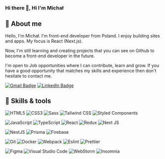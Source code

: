 ### Hi there 👋, Hi I'm Michał
## 🙍 About me

Hello, I'm Michał. I'm front-end developer from Poland. I enjoy building sites and apps. My focus is React (Next.js).

Now, I'm still learning and creating projects that you can see on Github to become a front-end developer in the future.

I'm open to Job opportunities where I can contribute, learn and grow. If you have a good opportunity that matches my skills and experience then don't hesitate to contact me.

[![Gmail Badge](https://img.shields.io/badge/-Gmail-c14438?style=flat-square&logo=Gmail&logoColor=white&link=mailto:skolakmichal1@gmail.com)](mailto:skolakmichal1@gmail.com)
[![LinkedIn Badge](https://img.shields.io/badge/LinkedIn-0077B5?style=flat-square&logo=linkedin&logoColor=white)](https://www.linkedin.com/in/micha%C5%82-skolak-06905524b/)

## 🔧 Skills & tools

![HTML5](https://img.shields.io/badge/HTML5-E34F26?style=flat-square&logo=html5&logoColor=white)
![CSS3](https://img.shields.io/badge/CSS3-1572B6?style=flat-square&logo=css3&logoColor=white)
![Sass](https://img.shields.io/badge/Sass-CC6699?style=flat-square&logo=sass&logoColor=white)
![Tailwind CSS](https://img.shields.io/badge/Tailwind_CSS-38B2AC?style=flat-square&logo=tailwind-css&logoColor=white)
![Styled Components](https://img.shields.io/badge/styled--components-DB7093?style=flat-square&logo=styled-components&logoColor=white)

![JavaScript](https://img.shields.io/badge/JavaScript-323330?style=flat-square&logo=javascript&logoColor=F7DF1E)
![TypeScript](https://img.shields.io/badge/TypeScript-007ACC?style=flat-square&logo=typescript&logoColor=white)
![React](https://img.shields.io/badge/React-20232A?style=flat-square&logo=react&logoColor=61DAFB)
![Redux](https://img.shields.io/badge/Redux-593D88?style=flat-square&logo=redux&logoColor=white)
![Next JS](https://img.shields.io/badge/Next-black?style=flat-square&logo=next.js&logoColor=white)

![NestJS](https://img.shields.io/badge/nestjs-%23E0234E.svg?style=flat-square&logo=nestjs&logoColor=white)
![Prisma](https://img.shields.io/badge/Prisma-3982CE?style=flat-square&logo=Prisma&logoColor=white)
![Firebase](https://img.shields.io/badge/-Firebase-orange?style=flat-square&logo=Firebase&logoColor=white)

![Git](https://img.shields.io/badge/GIT-E44C30?style=flat-square&logo=git&logoColor=white)
![Docker](https://img.shields.io/badge/docker-%230db7ed.svg?style=flat-square&logo=docker&logoColor=white)
![Webpack](https://img.shields.io/badge/-Webpack-blue?style=flat-square&logo=Webpack&logoColor=white)
![Eslint](https://img.shields.io/badge/eslint-3A33D1?style=flat-square&logo=eslint&logoColor=white)
![Prettier](https://img.shields.io/badge/prettier-1A2C34?style=flat-square&logo=prettier&logoColor=F7BA3E)

![Figma](https://img.shields.io/badge/Figma-F24E1E?style=flat-square&logo=figma&logoColor=white)
![Visual Studio Code](https://img.shields.io/badge/Visual%20Studio%20Code-0078d7.svg?style=flat-square&logo=visual-studio-code&logoColor=white)
![WebStorm](https://img.shields.io/badge/webstorm-143?style=flat-square&logo=webstorm&logoColor=white&color=black)
![Insomnia](https://img.shields.io/badge/Insomnia-black?style=flat-square&logo=insomnia&logoColor=5849BE)

